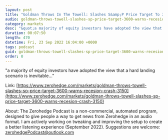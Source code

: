 ```yaml
---
layout: post
title: "Goldman Throws In The Towell: Slashes S&amp;P Price Target To 3,600... Warns Of Recesion Crash To 3,150"
audio: goldman-throws-towell-slashes-sp-price-target-3600-warns-recesion-crash-3150-0
category: markets
desc: "&quot;a majority of equity investors have adopted the view that a hard landing scenario is inevitable...&quot;"
duration: 00:07:50
length: 470
datetime: Fri, 23 Sep 2022 16:04:00 +0000
tags: podcast
guid: goldman-throws-towell-slashes-sp-price-target-3600-warns-recesion-crash-3150-0
order: 0
---
```

&quot;a majority of equity investors have adopted the view that a hard landing scenario is inevitable...&quot;

Link: [https://www.zerohedge.com/markets/goldman-throws-towell-slashes-sp-price-target-3600-warns-recesion-crash-3150](https://www.zerohedge.com/markets/goldman-throws-towell-slashes-sp-price-target-3600-warns-recesion-crash-3150)

About: The Zerohedge Podcast is a non-commercial, automated program, designed to give people a way to get news from Zerohedge in an audio format.  I am actively working on tweaking and improving the setup to create a better listening experience (September 2022).  Suggestions are welcome: [zerohedgePodcast@outlook.com](mailto:zerohedgePodcast@outlook.com)